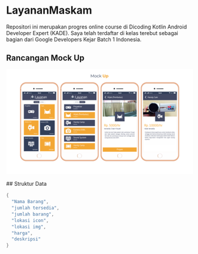 # LayananMaskam
Repositori ini merupakan progres online course di Dicoding Kotlin Android Developer Expert (KADE). Saya telah terdaftar di kelas terebut sebagai bagian dari Google Developers Kejar Batch 1 Indonesia.
## Rancangan Mock Up
<p align="center">
  <img  src="https://github.com/mamunsyuhada/LayananMaskam/blob/master/image-doc/uiux-layanan-maskam.png">
</p>
## Struktur Data

```gradle
{
  "Nama Barang",
  "jumlah tersedia",
  "jumlah barang",
  "lokasi icon",
  "lokasi img",
  "harga",
  "deskripsi"
}
```
